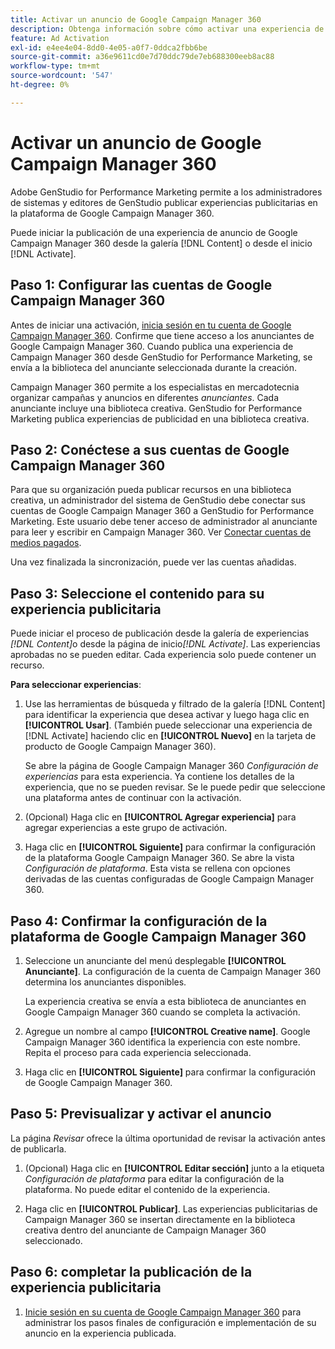 ```yaml
---
title: Activar un anuncio de Google Campaign Manager 360
description: Obtenga información sobre cómo activar una experiencia de Google Campaign Manager 360.
feature: Ad Activation
exl-id: e4ee4e04-8dd0-4e05-a0f7-0ddca2fbb6be
source-git-commit: a36e9611cd0e7d70ddc79de7eb688300eeb8ac88
workflow-type: tm+mt
source-wordcount: '547'
ht-degree: 0%

---
```


# Activar un anuncio de Google Campaign Manager 360

Adobe GenStudio for Performance Marketing permite a los administradores de sistemas y editores de GenStudio publicar experiencias publicitarias en la plataforma de Google Campaign Manager 360.

Puede iniciar la publicación de una experiencia de anuncio de Google Campaign Manager 360 desde la galería [!DNL Content] o desde el inicio [!DNL Activate].

## Paso 1: Configurar las cuentas de Google Campaign Manager 360

Antes de iniciar una activación, [inicia sesión en tu cuenta de Google Campaign Manager 360](https://campaignmanager.google.com). Confirme que tiene acceso a los anunciantes de Google Campaign Manager 360. Cuando publica una experiencia de Campaign Manager 360 desde GenStudio for Performance Marketing, se envía a la biblioteca del anunciante seleccionada durante la creación.

Campaign Manager 360 permite a los especialistas en mercadotecnia organizar campañas y anuncios en diferentes _anunciantes_. Cada anunciante incluye una biblioteca creativa. GenStudio for Performance Marketing publica experiencias de publicidad en una biblioteca creativa.

## Paso 2: Conéctese a sus cuentas de Google Campaign Manager 360

Para que su organización pueda publicar recursos en una biblioteca creativa, un administrador del sistema de GenStudio debe conectar sus cuentas de Google Campaign Manager 360 a GenStudio for Performance Marketing. Este usuario debe tener acceso de administrador al anunciante para leer y escribir en Campaign Manager 360. Ver [Conectar cuentas de medios pagados](/help/user-guide/connectors/connect-channel.md).

Una vez finalizada la sincronización, puede ver las cuentas añadidas.

## Paso 3: Seleccione el contenido para su experiencia publicitaria

Puede iniciar el proceso de publicación desde la galería de experiencias _[!DNL Content]_&#x200B;o desde la página de inicio&#x200B;_[!DNL Activate]_. Las experiencias aprobadas no se pueden editar. Cada experiencia solo puede contener un recurso.

**Para seleccionar experiencias**:

1. Use las herramientas de búsqueda y filtrado de la galería [!DNL Content] para identificar la experiencia que desea activar y luego haga clic en **[!UICONTROL Usar]**. (También puede seleccionar una experiencia de [!DNL Activate] haciendo clic en **[!UICONTROL Nuevo]** en la tarjeta de producto de Google Campaign Manager 360).

   Se abre la página de Google Campaign Manager 360 _Configuración de experiencias_ para esta experiencia. Ya contiene los detalles de la experiencia, que no se pueden revisar. Se le puede pedir que seleccione una plataforma antes de continuar con la activación.

1. (Opcional) Haga clic en **[!UICONTROL Agregar experiencia]** para agregar experiencias a este grupo de activación.

1. Haga clic en **[!UICONTROL Siguiente]** para confirmar la configuración de la plataforma Google Campaign Manager 360.
Se abre la vista _Configuración de plataforma_. Esta vista se rellena con opciones derivadas de las cuentas configuradas de Google Campaign Manager 360.

## Paso 4: Confirmar la configuración de la plataforma de Google Campaign Manager 360

1. Seleccione un anunciante del menú desplegable **[!UICONTROL Anunciante]**. La configuración de la cuenta de Campaign Manager 360 determina los anunciantes disponibles.

   La experiencia creativa se envía a esta biblioteca de anunciantes en Google Campaign Manager 360 cuando se completa la activación.

1. Agregue un nombre al campo **[!UICONTROL Creative name]**. Google Campaign Manager 360 identifica la experiencia con este nombre.
Repita el proceso para cada experiencia seleccionada.

1. Haga clic en **[!UICONTROL Siguiente]** para confirmar la configuración de Google Campaign Manager 360.

## Paso 5: Previsualizar y activar el anuncio

La página _Revisar_ ofrece la última oportunidad de revisar la activación antes de publicarla.

1. (Opcional) Haga clic en **[!UICONTROL Editar sección]** junto a la etiqueta _Configuración de plataforma_ para editar la configuración de la plataforma. No puede editar el contenido de la experiencia.

1. Haga clic en **[!UICONTROL Publicar]**.
Las experiencias publicitarias de Campaign Manager 360 se insertan directamente en la biblioteca creativa dentro del anunciante de Campaign Manager 360 seleccionado.

## Paso 6: completar la publicación de la experiencia publicitaria

1. [Inicie sesión en su cuenta de Google Campaign Manager 360](https://campaignmanager.google.com) para administrar los pasos finales de configuración e implementación de su anuncio en la experiencia publicada.
